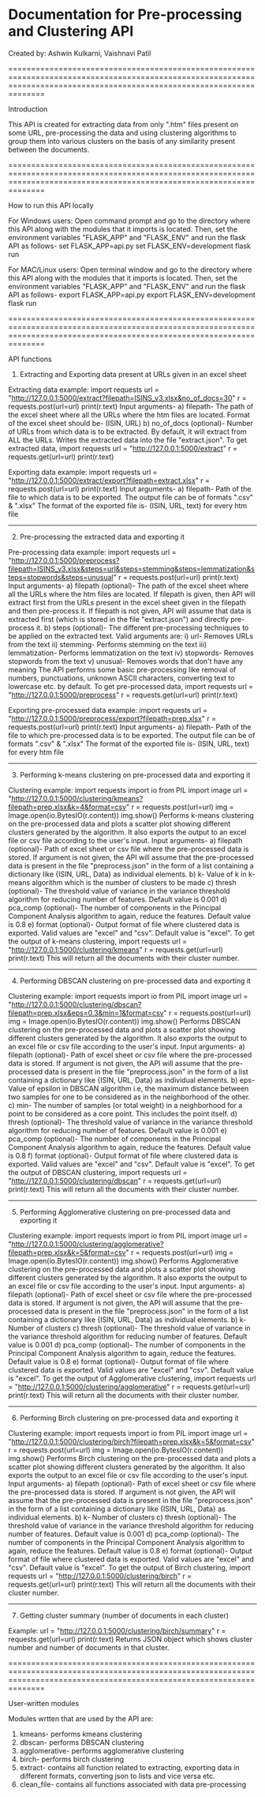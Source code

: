 # Documentation for Pre-processing and Clustering API

Created by: Ashwin Kulkarni, Vaishnavi Patil

==========================================================================================================================================================================

Introduction


This API is created for extracting data from only ".htm" files present on some URL, pre-processing the data and using clustering algorithms to group them into various clusters on the basis of any similarity present between the documents.

==========================================================================================================================================================================

How to run this API locally


For Windows users: Open command prompt and go to the directory where this API along with the modules that it imports is located. Then, set the environment variables "FLASK_APP" and "FLASK_ENV" and run the flask API as follows-
set FLASK_APP=api.py
set FLASK_ENV=development
flask run

For MAC/Linux users: Open terminal window and go to the directory where this API along with the modules that it imports is located. Then, set the environment variables "FLASK_APP" and "FLASK_ENV" and run the flask API as follows-
export FLASK_APP=api.py
export FLASK_ENV=development
flask run

==========================================================================================================================================================================

API functions


1) Extracting and Exporting data present at URLs given in an excel sheet

Extracting data example:
import requests
url = "http://127.0.0.1:5000/extract?filepath=ISINS_v3.xlsx&no_of_docs=30"
r = requests.post(url=url)
print(r.text)
Input arguments- a) filepath- The path of the excel sheet where all the URLs where the htm files are located. Format of the excel sheet should be- (ISIN, URL)
                 b) no_of_docs (optional)- Number of URLs from which data is to be extracted. By default, it will extract from ALL the URLs.
Writes the extracted data into the file "extract.json".
To get extracted data,
import requests
url = "http://127.0.0.1:5000/extract"
r = requests.get(url=url)
print(r.text)

Exporting data example:
import requests
url = "http://127.0.0.1:5000/extract/export?filepath=extract.xlsx"
r = requests.post(url=url)
print(r.text)
Input arguments- a) filepath- Path of the file to which data is to be exported. The output file can be of formats ".csv" & ".xlsx"
The format of the exported file is- (ISIN, URL, text) for every htm file
__________________________________________________________________________________________________________________________________________________________________________
2) Pre-processing the extracted data and exporting it

Pre-processing data example:
import requests
url = "http://127.0.0.1:5000/preprocess?filepath=ISINS_v3.xlsx&steps=url&steps=stemming&steps=lemmatization&steps=stopwords&steps=unusual" 
r = requests.post(url=url)
print(r.text)
Input arguments- a) filepath (optional)- The path of the excel sheet where all the URLs where the htm files are located. If filepath is given, then
                                         API will extract first from the URLs present in the excel sheet given in the filepath and then pre-process it. If filepath is not given, API will assume that data is extracted first (which is stored in the file "extract.json") and directly pre-process it.
                 b) steps (optional)- The different pre-processing techniques to be applied on the extracted text. Valid arguments are:
                                      i) url- Removes URLs from the text
                                      ii) stemming- Performs stemming on the text
                                      iii) lemmatization- Performs lemmatization on the text
                                      iv) stopwords- Removes stopwords from the text
                                      v) unusual- Removes words that don't have any meaning
                                      The API performs some basic pre-processing like removal of numbers, punctuations, unknown ASCII characters, converting text to lowercase etc. by default.
To get pre-processed data,
import requests
url = "http://127.0.0.1:5000/preprocess"
r = requests.get(url=url)
print(r.text)

Exporting pre-processed data example:
import requests
url = "http://127.0.0.1:5000/preprocess/export?filepath=prep.xlsx"
r = requests.post(url=url)
print(r.text)
Input arguments- a) filepath- Path of the file to which pre-processed data is to be exported. The output file can be of formats ".csv" & ".xlsx"
The format of the exported file is- (ISIN, URL, text) for every htm file
__________________________________________________________________________________________________________________________________________________________________________
3) Performing k-means clustering on pre-processed data and exporting it

Clustering example:
import requests
import io
from PIL import image
url = "http://127.0.0.1:5000/clustering/kmeans?filepath=prep.xlsx&k=4&format=csv"
r = requests.post(url=url)
img = Image.open(io.BytesIO(r.content))
img.show()
Performs k-means clustering on the pre-processed data and plots a scatter plot showing different clusters generated by the algorithm. It also exports the output to an excel file or csv file according to the user's input.
Input arguments- a) filepath (optional)- Path of excel sheet or csv file where the pre-processed data is stored. If argument is not given, the API will assume that the
                                         pre-processed data is present in the file "preprocess.json" in the form of a list containing a dictionary like {ISIN, URL, Data} as individual elements.
                 b) k- Value of k in k-means algorithm which is the number of clusters to be made
                 c) thresh (optional)- The threshold value of variance in the variance threshold algorithm for reducing number of features. Default value is 0.001
                 d) pca_comp (optional)- The number of components in the Principal Component Analysis algorithm to again, reduce the features. Default value is 0.8
                 e) format (optional)- Output format of file where clustered data is exported. Valid values are "excel" and "csv". Default value is "excel".
To get the output of k-means clustering,
import requests
url = "http://127.0.0.1:5000/clustering/kmeans"
r = requests.get(url=url)
print(r.text)
This will return all the documents with their cluster number.
__________________________________________________________________________________________________________________________________________________________________________
4) Performing DBSCAN clustering on pre-processed data and exporting it

Clustering example:
import requests
import io
from PIL import image
url = "http://127.0.0.1:5000/clustering/dbscan?filepath=prep.xlsx&eps=0.3&min=1&format=csv"
r = requests.post(url=url)
img = Image.open(io.BytesIO(r.content))
img.show()
Performs DBSCAN clustering on the pre-processed data and plots a scatter plot showing different clusters generated by the algorithm. It also exports the output to an excel file or csv file according to the user's input.
Input arguments- a) filepath (optional)- Path of excel sheet or csv file where the pre-processed data is stored. If argument is not given, the API will assume that the
                                         pre-processed data is present in the file "preprocess.json" in the form of a list containing a dictionary like {ISIN, URL, Data} as individual elements.
                 b) eps- Value of epsilon in DBSCAN algorithm i.e, the maximum distance between two samples for one to be considered as in the neighborhood of the other.
                 c) min- The number of samples (or total weight) in a neighborhood for a point to be considered as a core point. This includes the point itself.
                 d) thresh (optional)- The threshold value of variance in the variance threshold algorithm for reducing number of features. Default value is 0.001
                 e) pca_comp (optional)- The number of components in the Principal Component Analysis algorithm to again, reduce the features. Default value is 0.8
                 f) format (optional)- Output format of file where clustered data is exported. Valid values are "excel" and "csv". Default value is "excel".
To get the output of DBSCAN clustering,
import requests
url = "http://127.0.0.1:5000/clustering/dbscan"
r = requests.get(url=url)
print(r.text)
This will return all the documents with their cluster number.
__________________________________________________________________________________________________________________________________________________________________________
5) Performing Agglomerative clustering on pre-processed data and exporting it

Clustering example:
import requests
import io
from PIL import image
url = "http://127.0.0.1:5000/clustering/agglomerative?filepath=prep.xlsx&k=5&format=csv"
r = requests.post(url=url)
img = Image.open(io.BytesIO(r.content))
img.show()
Performs Agglomerative clustering on the pre-processed data and plots a scatter plot showing different clusters generated by the algorithm. It also exports the output to an excel file or csv file according to the user's input.
Input arguments- a) filepath (optional)- Path of excel sheet or csv file where the pre-processed data is stored. If argument is not given, the API will assume that the
                                         pre-processed data is present in the file "preprocess.json" in the form of a list containing a dictionary like {ISIN, URL, Data} as individual elements.
                 b) k- Number of clusters
                 c) thresh (optional)- The threshold value of variance in the variance threshold algorithm for reducing number of features. Default value is 0.001
                 d) pca_comp (optional)- The number of components in the Principal Component Analysis algorithm to again, reduce the features. Default value is 0.8
                 e) format (optional)- Output format of file where clustered data is exported. Valid values are "excel" and "csv". Default value is "excel".
To get the output of Agglomerative clustering,
import requests
url = "http://127.0.0.1:5000/clustering/agglomerative"
r = requests.get(url=url)
print(r.text)
This will return all the documents with their cluster number.
__________________________________________________________________________________________________________________________________________________________________________
6) Performing Birch clustering on pre-processed data and exporting it

Clustering example:
import requests
import io
from PIL import image
url = "http://127.0.0.1:5000/clustering/birch?filepath=prep.xlsx&k=5&format=csv"
r = requests.post(url=url)
img = Image.open(io.BytesIO(r.content))
img.show()
Performs Birch clustering on the pre-processed data and plots a scatter plot showing different clusters generated by the algorithm. It also exports the output to an excel file or csv file according to the user's input.
Input arguments- a) filepath (optional)- Path of excel sheet or csv file where the pre-processed data is stored. If argument is not given, the API will assume that the
                                         pre-processed data is present in the file "preprocess.json" in the form of a list containing a dictionary like {ISIN, URL, Data} as individual elements.
                 b) k- Number of clusters
                 c) thresh (optional)- The threshold value of variance in the variance threshold algorithm for reducing number of features. Default value is 0.001
                 d) pca_comp (optional)- The number of components in the Principal Component Analysis algorithm to again, reduce the features. Default value is 0.8
                 e) format (optional)- Output format of file where clustered data is exported. Valid values are "excel" and "csv". Default value is "excel".
To get the output of Birch clustering,
import requests
url = "http://127.0.0.1:5000/clustering/birch"
r = requests.get(url=url)
print(r.text)
This will return all the documents with their cluster number.
__________________________________________________________________________________________________________________________________________________________________________
7) Getting cluster summary (number of documents in each cluster)

Example:
url = "http://127.0.0.1:5000/clustering/birch/summary"
r = requests.get(url=url)
print(r.text)
Returns JSON object which shows cluster number and number of documents in that cluster.

==========================================================================================================================================================================

User-written modules

Modules wrtten that are used by the API are:
1) kmeans- performs kmeans clustering
2) dbscan- performs DBSCAN clustering
3) agglomerative- performs agglomerative clustering
4) birch- performs birch clustering
5) extract- contains all function related to extracting, exporting data in different formats, converting json to lists and vice versa etc.
6) clean_file- contains all functions associated with data pre-processing